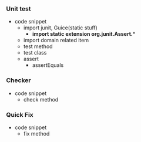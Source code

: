 ### Unit test
- code snippet
  - import junit, Guice(static stuff)
    - **import static extension org.junit.Assert.***
  - import domain related item
  - test method
  - test class
  - assert
    - assertEquals



### Checker 
- code snippet
  - check method


### Quick Fix
- code snippet
  - fix method
